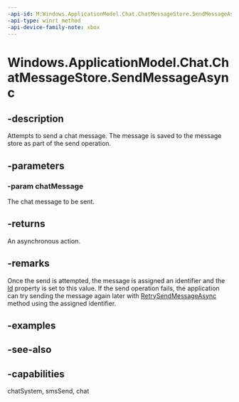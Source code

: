 ```yaml
---
-api-id: M:Windows.ApplicationModel.Chat.ChatMessageStore.SendMessageAsync(Windows.ApplicationModel.Chat.ChatMessage)
-api-type: winrt method
-api-device-family-note: xbox
---
```


<!-- Method syntax
public Windows.Foundation.IAsyncAction SendMessageAsync(Windows.ApplicationModel.Chat.ChatMessage chatMessage)
-->

# Windows.ApplicationModel.Chat.ChatMessageStore.SendMessageAsync

## -description
Attempts to send a chat message. The message is saved to the message store as part of the send operation.

## -parameters
### -param chatMessage
The chat message to be sent.

## -returns
An asynchronous action.

## -remarks
Once the send is attempted, the message is assigned an identifier and the [Id](chatmessage_id.md) property is set to this value. If the send operation fails, the application can try sending the message again later with [RetrySendMessageAsync](chatmessagestore_retrysendmessageasync.md) method using the assigned identifier.

## -examples

## -see-also

## -capabilities
chatSystem, smsSend, chat
